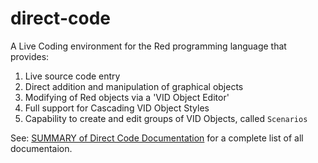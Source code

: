 # direct-code
A Live Coding environment for the Red programming language that provides:

1) Live source code entry
2) Direct addition and manipulation of graphical objects
3) Modifying of Red objects via a 'VID Object Editor'
4) Full support for Cascading VID Object Styles
5) Capability to create and edit groups of VID Objects, called `Scenarios`

See: [SUMMARY of Direct Code Documentation](https://github.com/mikeyaunish/direct-code/docs/SUMMARY.adoc) for a complete list of all documentaion.
